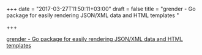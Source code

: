 +++
date = "2017-03-27T11:50:11+03:00"
draft = false
title = "grender - Go package for easily rendering JSON/XML data and HTML templates "

+++

<p><a href="https://t.co/sNavhAbtdT">grender - Go package for easily rendering JSON/XML data and HTML templates </a></p>
